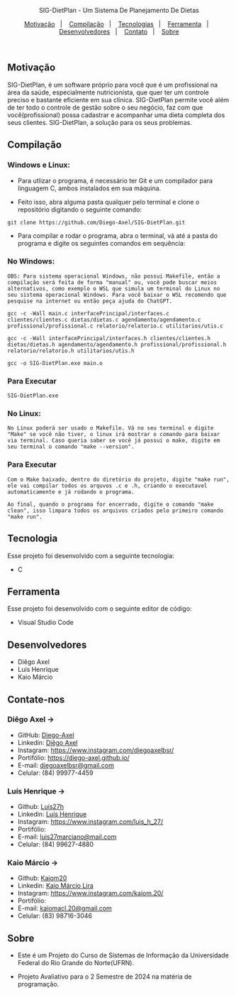 <p align="center">
SIG-DietPlan - Um Sistema De Planejamento De Dietas
</p>

<p align="center">
  <a href="#-motivacao">Motivação</a>&nbsp;&nbsp;&nbsp;|&nbsp;&nbsp;&nbsp;
  <a href="#-compilacao">Compilação</a>&nbsp;&nbsp;&nbsp;|&nbsp;&nbsp;&nbsp;
  <a href="#-tecnologia">Tecnologias</a>&nbsp;&nbsp;&nbsp;|&nbsp;&nbsp;&nbsp;
  <a href="#-ferramenta">Ferramenta</a>&nbsp;&nbsp;&nbsp;|&nbsp;&nbsp;&nbsp;
  <a href="#-desenvolvedores">Desenvolvedores</a>&nbsp;&nbsp;&nbsp;|&nbsp;&nbsp;&nbsp;
  <a href="#-contato">Contato</a>&nbsp;&nbsp;&nbsp;|&nbsp;&nbsp;&nbsp;
  <a href="#-sobre">Sobre</a>
</p>
<br>

## Motivação

SIG-DietPlan, é um software próprio para você que é um profissional na área da saúde, especialmente nutricionista, que quer ter um controle preciso e bastante eficiente em sua clínica. SIG-DietPlan permite você além de ter todo o controle de gestão sobre o seu negócio, faz com que você(profissional) possa cadastrar e acompanhar uma dieta completa dos seus clientes. SIG-DietPlan, a solução para os seus problemas.

## Compilação

 ### Windows e Linux:

 - Para utlizar o programa, é necessário ter Git e um compilador para linguagem C, ambos instalados em sua máquina.

 - Feito isso, abra alguma pasta qualquer pelo terminal e clone o repositório digitando o seguinte comando:

```shell
git clone https://github.com/Diego-Axel/SIG-DietPlan.git
 ```
- Para compilar e rodar o programa, abra o terminal, vá até a pasta do programa e digite os seguintes comandos em sequência:

### No Windows:

```shell
OBS: Para sistema operacional Windows, não possui Makefile, então a compilação será feita de forma "manual" ou, você pode buscar meios alternativos, como exemplo o WSL que simula um terminal do Linux no seu sistema operacional Windows. Para você baixar o WSL recomendo que pesquise na internet ou então peça ajuda do ChatGPT.
```

```shell
gcc -c -Wall main.c interfacePrincipal/interfaces.c clientes/clientes.c dietas/dietas.c agendamento/agendamento.c profissional/profissional.c relatorio/relatorio.c utilitarios/utis.c
```

```shell
gcc -c -Wall interfacePrincipal/interfaces.h clientes/clientes.h dietas/dietas.h agendamento/agendamento.h profissional/profissional.h relatorio/relatorio.h utilitarios/utis.h
```

```shell
gcc -o SIG-DietPlan.exe main.o
```
### Para Executar

```shell
SIG-DietPlan.exe
```

### No Linux:

```shell
No Linux poderá ser usado o Makefile. Vá no seu terminal e digite "Make" se você não tiver, o linux irá mostrar o comando para baixar via terminal. Caso queria saber se você já possui o make, digite em seu terminal o comando "make --version".
```

### Para Executar

```shell
Com o Make baixado, dentro do diretório do projeto, digite "make run", ele vai compilar todos os arquvos .c e .h, criando o executavel automaticamente e já rodando o programa.
```

```shell
Ao final, quando o programa for encerrado, digite o comando "make clean", isso limpara todos os arquivos criados pelo primeiro comando "make run".
```

##  Tecnologia

Esse projeto foi desenvolvido com a seguinte tecnologia:

- C

##  Ferramenta
Esse projeto foi desenvolvido com o seguinte editor de código:

- Visual Studio Code

##  Desenvolvedores 

- Diêgo Axel
- Luís Henrique
- Kaio Márcio

## Contate-nos

### Diêgo Axel ->
- GitHub: [Diego-Axel](https://github.com/Diego-Axel)
- Linkedin: [Diêgo Axel](https://www.linkedin.com/in/di%C3%AAgo-axel-1684452b5/)
- Instagram: https://www.instagram.com/diegoaxelbsr/
- Portifólio: https://diego-axel.github.io/
- E-mail: diegoaxelbsr@gmail.com
- Celular: (84) 99977-4459

### Luís Henrique ->
- Github: [Luis27h](https://github.com/Luis27h)
- Linkedin: [Luís Henrique](https://www.linkedin.com/in/luis-henrique-de-almeida-marciano-026b1632b/)
- Instagram: https://www.instagram.com/luis_h_27/
- Portifólio: 
- E-mail: luis27marciano@mail.com
- Celular: (84) 99627-4880

### Kaio Márcio ->
- Github: [Kaiom20](https://github.com/Kaiom20) 
- Linkedin: [Kaio Márcio Lira](https://www.linkedin.com/in/kaio-márcio-lira-24264b2b7/)
- Instagram: https://www.instagram.com/kaiom.20/
- Portifólio: 
- E-mail: kaiomacl.20@gmail.com
- Celular: (83) 98716-3046

##  Sobre

- Este é um Projeto do Curso de Sistemas de Informação da Universidade Federal do Rio Grande do Norte(UFRN).

- Projeto Avaliativo para o 2 Semestre de 2024 na matéria de programação.
